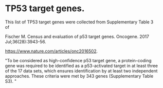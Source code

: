 # TP53 target genes.

This list of TP53 target genes were collected from Supplementary Table 3 of 

Fischer M. Census and evaluation of p53 target genes. Oncogene. 2017 Jul;36(28):3943-56.

https://www.nature.com/articles/onc2016502. 

"To be considered as high-confidence p53 target gene, a protein-coding gene was required to be identified as a p53-activated target in at least three of the 17 data sets, which ensures identification by at least two independent approaches. These criteria were met by 343 genes (Supplementary Table S3). "

